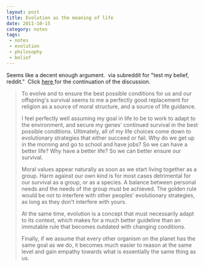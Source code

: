 ```yaml
---
layout: post
title: Evolution as the meaning of life
date: 2011-10-15
category: notes
tags:
 - notes
 - evolution
 - philosophy
 - belief
---
```


<p>Seems like a decent enough argument. &nbsp;via subreddit for "test my belief, reddit." &nbsp;Click <a class="offsite-link-inline" href="http://www.reddit.com/r/TMBR/comments/i7z56/i_believe_that_evolution_is_the_meaning_of_life/" target="_blank">here </a>for the continuation of the discussion.</p>
<blockquote>
<p>To evolve and to ensure the best possible conditions for us and our offspring's survival seems to me a perfectly good replacement for religion as a source of moral structure, and a source of life guidance.</p>
<p>I feel perfectly well assuming my goal in life to be to work to adapt to the environment, and secure my genes' continued survival in the best possible conditions. Ultimately, all of my life choices come down to evolutionary strategies that either succeed or fail. Why do we get up in the morning and go to school and have jobs? So we can have a better life? Why have a better life? So we can better ensure our survival.</p>
<p>Moral values appear naturally as soon as we start living together as a group. Harm against our own kind is for most cases detrimental for our survival as a group, or as a species. A balance between personal needs and the needs of the group must be achieved. The golden rule would be not to interfere with other peoples' evolutionary strategies, as long as they don't interfere with yours.</p>
<p>At the same time, evolution is a concept that must necessarily adapt to its context, which makes for a much better guideline than an immutable rule that becomes outdated with changing conditions.</p>
<p>Finally, if we assume that every other organism on the planet has the same goal as we do, it becomes much easier to reason at the same level and gain empathy towards what is essentially the same thing as us.</p>
</blockquote>
